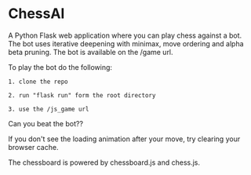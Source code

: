 # ChessAI
A Python Flask web application where you can play chess against a bot. The bot uses iterative deepening with minimax, move ordering and alpha beta pruning. 
The bot is available on the /game url.

To play the bot do the following:
	
	1. clone the repo
	
	2. run "flask run" form the root directory
	
	3. use the /js_game url

Can you beat the bot??

If you don't see the loading animation after your move, try clearing your browser cache. 


The chessboard is powered by chessboard.js and chess.js.

